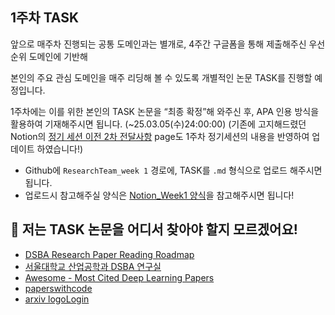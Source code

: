 ## 1주차 TASK
앞으로 매주차 진행되는 공통 도메인과는 별개로, 4주간 구글폼을 통해 제출해주신 우선순위 도메인에 기반해

본인의 주요 관심 도메인을 매주 리딩해 볼 수 있도록 개별적인 논문 TASK를 진행할 예정입니다.

1주차에는 이를 위한 본인의 TASK 논문을 “최종 확정”해 와주신 후, APA 인용 방식을 활용하여 기재해주시면 됩니다. (~25.03.05(수)24:00:00)
(기존에 고지해드렸던 Notion의 [정기 세션 이전 2차 전달사항](https://www.notion.so/2-1a60de90854f80e08ab7d8e8a8871109?pvs=4#1ad0de90854f804180e5c2ce4f56fe90) page도 1주차 정기세션의 내용을 반영하여 업데이트 하였습니다!)

- Github에 `ResearchTeam_week 1` 경로에, TASK를 `.md` 형식으로 업로드 해주시면 됩니다.
- 업로드시 참고해주실 양식은 [Notion_Week1 양식](https://www.notion.so/Build-Up-1st-R-team-82311246b0d846f388014482ec481784?pvs=4#1ac0de90854f807a9713fc89ca8ecc44)을 참고해주시면 됩니다!


## 🤔 저는 TASK 논문을 어디서 찾아야 할지 모르겠어요!
- [DSBA Research Paper Reading Roadmap](https://www.dropbox.com/scl/fi/3k9tbhesgv11smqma3kp9/DSBA-Paper-Reading-Roadmap_2020_1205.pdf?rlkey=9uztk8zpclenkbxv9svxuure7&e=2&dl=0)
- [서울대학교 산업공학과 DSBA 연구실](https://www.youtube.com/playlist?list=PLetSlH8YjIfUpPbSAfsY4zBJfztlH9CSQ)
- [Awesome - Most Cited Deep Learning Papers](https://github.com/terryum/awesome-deep-learning-papers)
- [paperswithcode](https://paperswithcode.com/)
- [arxiv logoLogin](https://arxiv.org/)
